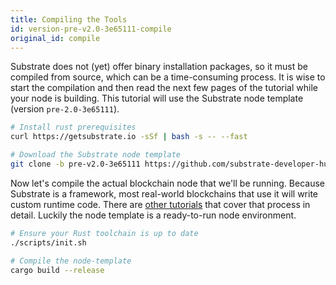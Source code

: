 ```yaml
---
title: Compiling the Tools
id: version-pre-v2.0-3e65111-compile
original_id: compile
---
```


Substrate does not (yet) offer binary installation packages, so it must be compiled from source, which can be a time-consuming process. It is wise to start the compilation and then read the next few pages of the tutorial while your node is building. This tutorial will use the Substrate node template (version `pre-2.0-3e65111`).

```bash
# Install rust prerequisites
curl https://getsubstrate.io -sSf | bash -s -- --fast

# Download the Substrate node template
git clone -b pre-v2.0-3e65111 https://github.com/substrate-developer-hub/substrate-node-template
```


Now let's compile the actual blockchain node that we'll be running. Because Substrate is a framework, most real-world blockchains that use it will write custom runtime code. There are [other tutorials](/tutorials) that cover that process in detail. Luckily the node template is a ready-to-run node environment.

```bash
# Ensure your Rust toolchain is up to date
./scripts/init.sh

# Compile the node-template
cargo build --release
```
